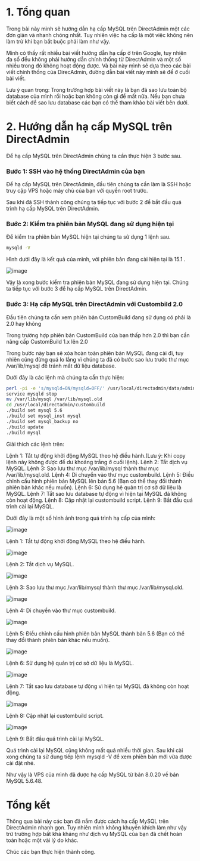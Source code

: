 # 1. Tổng quan

Trong bài này mình sẽ hướng dẫn hạ cấp MySQL trên DirectAdmin một các đơn giản và nhanh chóng nhất. Tuy nhiên việc hạ cấp là một việc không nên làm trừ khi bạn bắt buộc phải làm như vậy.

Mình có thấy rất nhiều bài viết hướng dẫn hạ cấp ở trên Google, tuy nhiên đa số đều không phải hướng dẫn chính thống từ DirectAdmin và một số nhiều trong đó không hoạt động được. Và bài này mình sẽ dựa theo các bài viết chính thống của DirecAdmin, đường dẫn bài viết này mình sẽ để ở cuối bài viết.

Lưu ý quan trọng: Trong trường hợp bài viết này là bạn đã sao lưu toàn bộ database của mình rồi hoặc bạn không còn gì để mất nữa. Nếu bạn chưa biết cách để sao lưu database các bạn có thể tham khảo bài viết bên dưới.

# 2. Hướng dẫn hạ cấp MySQL trên DirectAdmin

Để hạ cấp MySQL trên DirectAdmin chúng ta cần thực hiện 3 bước sau.

### Bước 1: SSH vào hệ thống DirectAdmin của bạn

Để hạ cấp MySQL trên DirectAdmin, đầu tiên chúng ta cần làm là SSH hoặc truy cập VPS hoặc máy chủ của bạn với quyền root trước.

Sau khi đã SSH thành công chúng ta tiếp tục với bước 2 để bắt đầu quá trình hạ cấp MySQL trên DirectAdmin.

### Bước 2: Kiểm tra phiên bản MySQL đang sử dụng hiện tại

Để kiểm tra phiên bản MySQL hiện tại chúng ta sử dụng 1 lệnh sau.

```sh
mysqld -V
```

Hình dưới đây là kết quả của mình, với phiên bản đang cài hiện tại là 15.1 .

![image](https://github.com/chinhtran06062001/hocviecIT/assets/97047640/738b699b-8fcc-4954-832b-d762bfb5d7e3)

Vậy là xong bước kiểm tra phiên bản MySQL đang sử dụng hiện tại. Chúng ta tiếp tục với bước 3 để hạ cấp MySQL trên DirectAdmin.

### Bước 3: Hạ cấp MySQL trên DirectAdmin với Custombild 2.0

Đầu tiên chúng ta cần xem phiên bản CustomBuild đang sử dụng có phải là 2.0 hay không

Trong trường hợp phiên bản CustomBuild của bạn thấp hơn 2.0 thì bạn cần nâng cấp CustomBuild 1.x lên 2.0

Trong bước này bạn sẽ xóa hoàn toàn phiên bản MySQL đang cài đi, tuy nhiên cũng đừng quá lo lắng vì chúng ta đã có bước sao lưu trước thư mục /var/lib/mysql để tránh mất dữ liệu database.

Dưới đây là các lệnh mà chúng ta cần thực hiện:

```sh
perl -pi -e 's/mysqld=ON/mysqld=OFF/' /usr/local/directadmin/data/admin/services.status
service mysqld stop
mv /var/lib/mysql /var/lib/mysql.old
cd /usr/local/directadmin/custombuild
./build set mysql 5.6
./build set mysql_inst mysql
./build set mysql_backup no
./build update
./build mysql
```

Giải thích các lệnh trên:

Lệnh 1: Tắt tự động khởi động MySQL theo hệ điều hành.(Lưu ý: Khi copy lệnh này không được để dư khoảng trắng ở cuối lệnh).
Lệnh 2: Tắt dịch vụ MySQL.
Lệnh 3: Sao lưu thư mục /var/lib/mysql thành thư mục /var/lib/mysql.old.
Lệnh 4: Di chuyển vào thư mục custombuild.
Lệnh 5: Điều chỉnh cấu hình phiên bản MySQL lên bản 5.6 (Bạn có thể thay đổi thành phiên bản khác nếu muốn).
Lệnh 6: Sử dụng hệ quản trị cơ sở dữ liệu là MySQL.
Lệnh 7: Tắt sao lưu database tự động vì hiện tại MySQL đã không còn hoạt động.
Lệnh 8: Cập nhật lại custombuild script.
Lệnh 9: Bắt đầu quá trình cài lại MySQL.

Dưới đây là một số hình ảnh trong quá trình hạ cấp của mình:

![image](https://github.com/chinhtran06062001/hocviecIT/assets/97047640/92da3fc7-0c20-4ab1-88d6-0d2bf6c45db5)

Lệnh 1: Tắt tự động khởi động MySQL theo hệ điều hành.

![image](https://github.com/chinhtran06062001/hocviecIT/assets/97047640/7db58099-3615-4f78-92c9-832bc68b9acd)

Lệnh 2: Tắt dịch vụ MySQL.

![image](https://github.com/chinhtran06062001/hocviecIT/assets/97047640/2c859cf8-1621-40c8-91a3-c0d1b63ad5fe)

Lệnh 3: Sao lưu thư mục /var/lib/mysql thành thư mục /var/lib/mysql.old.

![image](https://github.com/chinhtran06062001/hocviecIT/assets/97047640/6583ef82-b90a-471b-9ac3-dcef4791c17d)

Lệnh 4: Di chuyển vào thư mục custombuild.

![image](https://github.com/chinhtran06062001/hocviecIT/assets/97047640/e4c6a06d-48cd-4e5f-99e7-1bd17c68abdb)

Lệnh 5: Điều chỉnh cấu hình phiên bản MySQL thành bản 5.6 (Bạn có thể thay đổi thành phiên bản khác nếu muốn).

![image](https://github.com/chinhtran06062001/hocviecIT/assets/97047640/d83f0e30-36c2-4c06-a4d0-9c56f31fc1e6)

Lệnh 6: Sử dụng hệ quản trị cơ sở dữ liệu là MySQL.

![image](https://github.com/chinhtran06062001/hocviecIT/assets/97047640/ece5caf1-683c-480f-96c3-07ef56edeacf)

Lệnh 7: Tắt sao lưu database tự động vì hiện tại MySQL đã không còn hoạt động.

![image](https://github.com/chinhtran06062001/hocviecIT/assets/97047640/7d225a7b-aa87-430e-b1ce-c4c30502c832)

Lệnh 8: Cập nhật lại custombuild script.

![image](https://github.com/chinhtran06062001/hocviecIT/assets/97047640/43cd9276-223e-4b58-b22a-cf314b6de347)

Lệnh 9: Bắt đầu quá trình cài lại MySQL.

Quá trình cài lại MySQL cũng không mất quá nhiều thời gian. Sau khi cài xong chúng ta sử dung tiếp lệnh mysqld -V để xem phiên bản mới vừa được cài đặt nhé.

Như vậy là VPS của mình đã được hạ cấp MySQL từ bản 8.0.20 về bản MySQL 5.6.48.

# Tổng kết

Thông qua bài này các bạn đã nắm được cách hạ cấp MySQL trên DirectAdmin nhanh gọn. Tuy nhiên mình không khuyến khích làm như vậy trừ trường hợp bất khả kháng như dịch vụ MySQL của bạn đã chết hoàn toàn hoặc một vài lý do khác.

Chúc các bạn thực hiện thành công.
